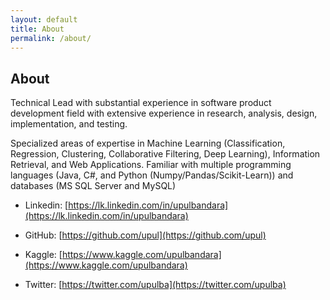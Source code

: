 ```yaml
---
layout: default
title: About
permalink: /about/
---
```

## About
Technical Lead with substantial experience in software product development field with extensive experience in research, analysis, design, implementation, and testing.

Specialized areas of expertise in Machine Learning (Classification, Regression, Clustering, Collaborative Filtering, Deep Learning), Information Retrieval, and Web Applications. Familiar with multiple programming languages (Java, C#, and Python (Numpy/Pandas/Scikit-Learn)) and databases (MS SQL Server and MySQL)

* Linkedin: [https://lk.linkedin.com/in/upulbandara](https://lk.linkedin.com/in/upulbandara)

* GitHub: [https://github.com/upul](https://github.com/upul)

* Kaggle: [https://www.kaggle.com/upulbandara](https://www.kaggle.com/upulbandara)

* Twitter: [https://twitter.com/upulba](https://twitter.com/upulba)
